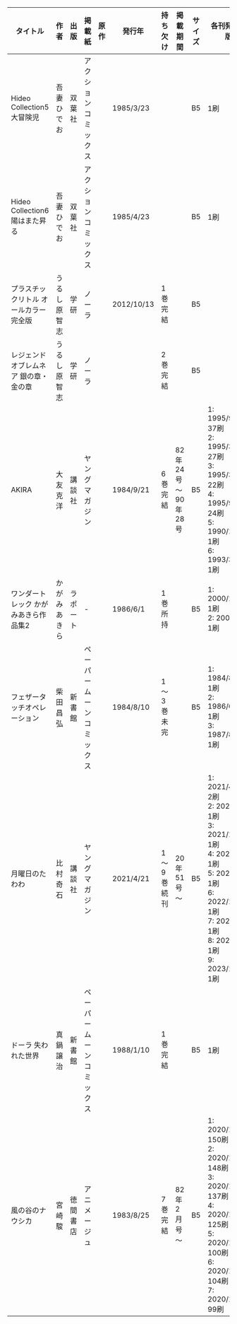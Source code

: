 | タイトル | 作者 | 出版 | 掲載紙 | 原作 | 発行年 | 持ち欠け | 掲載期間 | サイズ | 各刊発行年　版 |
| ---- | ---- | ---- | ---- | ---- | ---- | ---- | ---- | ---- | ---- |
| Hideo Collection5 大冒険児 | 吾妻ひでお | 双葉社 | アクションコミックス |  | 1985/3/23 |  |  | B5 | 1刷 |
| Hideo Collection6陽はまた昇る | 吾妻ひでお | 双葉社 | アクションコミックス |  | 1985/4/23 |  |  | B5 | 1刷 |
| プラスチックリトル オールカラー完全版 | うるし原智志 | 学研 | ノーラ |  | 2012/10/13 | 1巻完結 |  | B5 |  |
| レジェンドオブレムネア 銀の章・金の章 | うるし原智志 | 学研 | ノーラ |  |  | 2巻完結 |  | B5 |  |
| AKIRA | 大友克洋 | 講談社 | ヤングマガジン |  | 1984/9/21 | 6巻完結 | 82年24号～90年28号 | B5 | 1: 1995/9/20 37刷<br>2: 1995/3/20 27刷<br>3: 1995/3/20 22刷<br>4: 1995/9/20 24刷<br>5: 1990/12/11 1刷<br>6: 1993/3/23 1刷 |
| ワンダートレック かがみあきら作品集2 | かがみあきら | ラポート | - |  | 1986/6/1 | 1巻所持 |  | B5 | 1: 2000/1/17 1刷<br>2: 2000/3/1 1刷 |
| フェザータッチオペレーション | 柴田昌弘 | 新書館 | ペーパームーンコミックス |  | 1984/8/10 | 1～3巻未完 |  | B5 | 1: 1984/8/10 1刷<br>2: 1986/6/10 1刷<br>3: 1987/8/10 1刷 |
| 月曜日のたわわ | 比村奇石 | 講談社 | ヤングマガジン |  | 2021/4/21 | 1～9巻続刊 | 20年51号～ | B5 | 1: 2021/4/21 2刷<br>2: 2021/8/2 1刷<br>3: 2021/12/6 1刷<br>4: 2022/4/4 1刷<br>5: 2022/8/1 1刷<br>6: 2022/12/5 1刷<br>7: 2023/5/8 1刷<br>8: 2023/8/7 1刷<br>9: 2023/12/4 1刷<br> |
| ドーラ 失われた世界 | 真鍋譲治 | 新書館 | ペーパームーンコミックス |  | 1988/1/10 | 1巻完結 |  | B5 | 1刷 |
| 風の谷のナウシカ | 宮崎駿 | 徳間書店 | アニメージュ |  | 1983/8/25 | 7巻完結 | 82年2月号～ | B5 | 1: 2020/11/25 150刷<br>2: 2020/11/25 148刷<br>3: 2020/11/25 137刷<br>4: 2020/11/25 125刷<br>5: 2020/11/25 100刷<br>6: 2020/11/25 104刷<br>7: 2020/11/25 99刷 |
